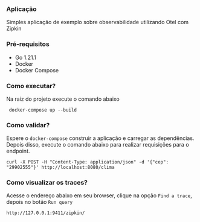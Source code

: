 ### Aplicação
Simples aplicação de exemplo sobre observabilidade utilizando Otel com Zipkin

### Pré-requisitos
- Go 1.21.1
- Docker
- Docker Compose

### Como executar?
Na raiz do projeto execute o comando abaixo
```
 docker-compose up --build 
```
### Como validar?
Espere o `docker-compose` construir a aplicação e carregar as dependências. Depois disso, execute o comando abaixo para realizar requisições para o endpoint.
```
curl -X POST -H "Content-Type: application/json" -d '{"cep": "29902555"}' http://localhost:8080/clima
```
### Como visualizar os traces?
Acesse o endereço abaixo em seu browser, clique na opção `Find a trace`, depois no botão `Run query`
```
http://127.0.0.1:9411/zipkin/
```